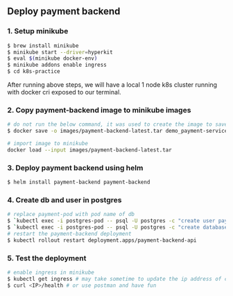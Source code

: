 ## Deploy payment backend

### 1. Setup minikube

```bash
$ brew install minikube
$ minikube start --driver=hyperkit
$ eval $(minikube docker-env)
$ minikube addons enable ingress
$ cd k8s-practice
```

After running above steps, we will have a local 1 node k8s cluster running with docker cri exposed to our terminal.

### 2. Copy payment-backend image to minikube images

```bash
# do not run the below command, it was used to create the image to save time
$ docker save -o images/payment-backend-latest.tar demo_payment-service:latest

# import image to minikube
docker load --input images/payment-backend-latest.tar
```

### 3. Deploy payment backend using helm

```bash
$ helm install payment-backend payment-backend
```

### 4. Create db and user in postgres

```bash
# replace payment-pod with pod name of db
$ `kubectl exec -i postgres-pod -- psql -U postgres -c "create user paymentuser password 'db@password'"`
$ `kubectl exec -i postgres-pod -- psql -U postgres -c "create database payment_db_go owner=paymentuser"`
# restart the payment-backend deployment
$ kubectl rollout restart deployment.apps/payment-backend-api
```

### 5. Test the deployment

```bash
# enable ingress in minikube
$ kubectl get ingress # may take sometime to update the ip address of cluster
$ curl <IP>/health # or use postman and have fun
```
